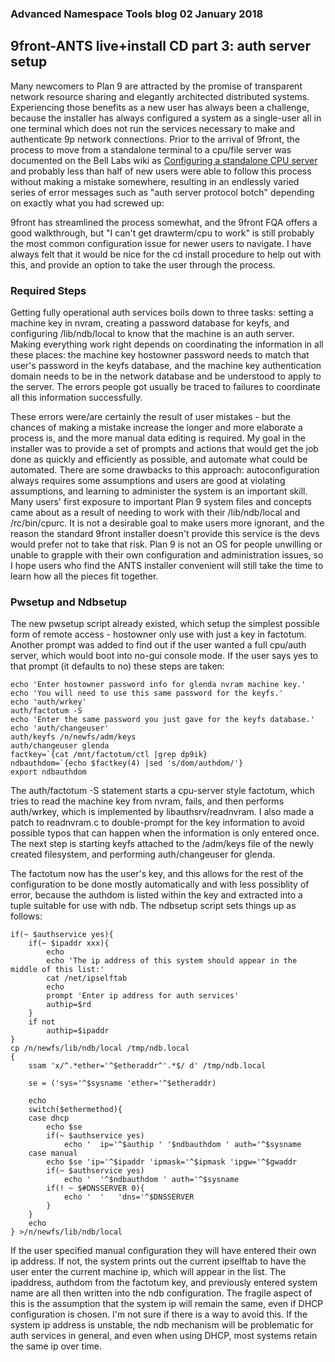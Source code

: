 ### Advanced Namespace Tools blog 02 January 2018

## 9front-ANTS live+install CD part 3: auth server setup

Many newcomers to Plan 9 are attracted by the promise of transparent network resource sharing and elegantly architected distributed systems. Experiencing those benefits as a new user has always been a challenge, because the installer has always configured a system as a single-user all in one terminal which does not run the services necessary to make and authenticate 9p network connections. Prior to the arrival of 9front, the process to move from a standalone terminal to a cpu/file server was documented on the Bell Labs wiki as [Configuring a standalone CPU server](http://9p.io/wiki/plan9/Configuring_a_standalone_CPU_server/index.html) and probably less than half of new users were able to follow this process without making a mistake somewhere, resulting in an endlessly varied series of error messages such as "auth server protocol botch" depending on exactly what you had screwed up:

9front has streamlined the process somewhat, and the 9front FQA offers a good walkthrough, but "I can't get drawterm/cpu to work" is still probably the most common configuration issue for newer users to navigate. I have always felt that it would be nice for the cd install procedure to help out with this, and provide an option to take the user through the process.

### Required Steps

Getting fully operational auth services boils down to three tasks: setting a machine key in nvram, creating a password database for keyfs, and configuring /lib/ndb/local to know that the machine is an auth server. Making everything work right depends on coordinating the information in all these places: the machine key hostowner password needs to match that user's password in the keyfs database, and the machine key authentication domain needs to be in the network database and be understood to apply to the server. The errors people got usually be traced to failures to coordinate all this information successfully.

These errors were/are certainly the result of user mistakes - but the chances of making a mistake increase the longer and more elaborate a process is, and the more manual data editing is required. My goal in the installer was to provide a set of prompts and actions that would get the job done as quickly and efficiently as possible, and automate what could be automated. There are some drawbacks to this approach: autoconfiguration always requires some assumptions and users are good at violating assumptions, and learning to administer the system is an important skill. Many users' first exposure to important Plan 9 system files and concepts came about as a result of needing to work with their /lib/ndb/local and /rc/bin/cpurc. It is not a desirable goal to make users more ignorant, and the reason the standard 9front installer doesn't provide this service is the devs would prefer not to take that risk. Plan 9 is not an OS for people unwilling or unable to grapple with their own configuration and administration issues, so I hope users who find the ANTS installer convenient will still take the time to learn how all the pieces fit together.

### Pwsetup and Ndbsetup

The new pwsetup script already existed, which setup the simplest possible form of remote access - hostowner only use with just a key in factotum. Another prompt was added to find out if the user wanted a full cpu/auth server, which would boot into no-gui console mode. If the user says yes to that prompt (it defaults to no) these steps are taken:

	echo 'Enter hostowner password info for glenda nvram machine key.'
	echo 'You will need to use this same password for the keyfs.'
	echo 'auth/wrkey'
	auth/factotum -S
	echo 'Enter the same password you just gave for the keyfs database.'
	echo 'auth/changeuser'
	auth/keyfs /n/newfs/adm/keys
	auth/changeuser glenda
	factkey=`{cat /mnt/factotum/ctl |grep dp9ik}
	ndbauthdom=`{echo $factkey(4) |sed 's/dom/authdom/'}
	export ndbauthdom

The auth/factotum -S statement starts a cpu-server style factotum, which tries to read the machine key from nvram, fails, and then performs auth/wrkey, which is implemented by libauthsrv/readnvram. I also made a patch to readnvram.c to double-prompt for the key information to avoid possible typos that can happen when the information is only entered once. The next step is starting keyfs attached to the /adm/keys file of the newly created filesystem, and performing auth/changeuser for glenda.

The factotum now has the user's key, and this allows for the rest of the configuration to be done mostly automatically and with less possiblity of error, because the authdom is listed within the key and extracted into a tuple suitable for use with ndb. The ndbsetup script sets things up as follows:

	if(~ $authservice yes){
		if(~ $ipaddr xxx){
			echo
			echo 'The ip address of this system should appear in the middle of this list:'
			cat /net/ipselftab
			echo
			prompt 'Enter ip address for auth services'
			authip=$rd
		}
		if not
			authip=$ipaddr
	}
	cp /n/newfs/lib/ndb/local /tmp/ndb.local
	{
		ssam 'x/^.*ether='^$etheraddr^'.*$/ d' /tmp/ndb.local
		
		se = ('sys='^$sysname 'ether='^$etheraddr)

		echo
		switch($ethermethod){
		case dhcp
			echo $se
			if(~ $authservice yes)
				echo '	ip='^$authip ' '$ndbauthdom ' auth='^$sysname
		case manual
			echo $se 'ip='^$ipaddr 'ipmask='^$ipmask 'ipgw='^$gwaddr
			if(~ $authservice yes)
				echo '	'^$ndbauthdom ' auth='^$sysname
			if(! ~ $#DNSSERVER 0){
				echo '	'	'dns='^$DNSSERVER
			}
		}
		echo
	} >/n/newfs/lib/ndb/local

If the user specified manual configuration they will have entered their own ip address. If not, the system prints out the current ipselftab to have the user enter the current machine ip, which will appear in the list. The ipaddress, authdom from the factotum key, and previously entered system name are all then written into the ndb configuration. The fragile aspect of this is the assumption that the system ip will remain the same, even if DHCP configuration is chosen. I'm not sure if there is a way to avoid this. If the system ip address is unstable, the ndb mechanism will be problematic for auth services in general, and even when using DHCP, most systems retain the same ip over time.
